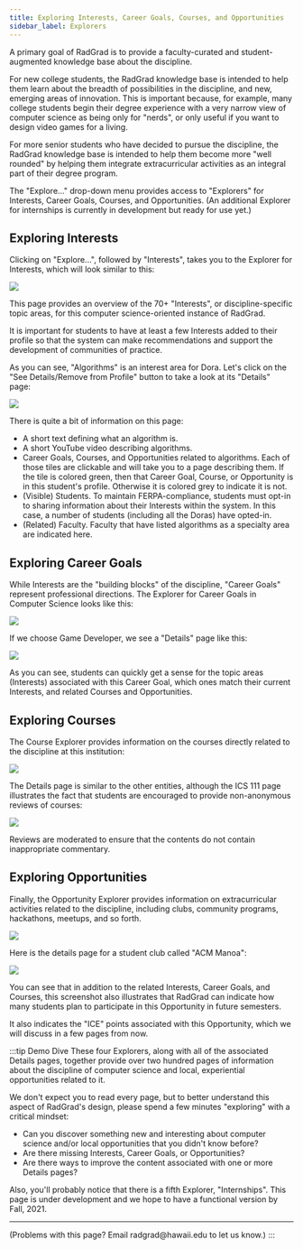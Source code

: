 ```yaml
---
title: Exploring Interests, Career Goals, Courses, and Opportunities
sidebar_label: Explorers
---
```


A primary goal of RadGrad is to provide a faculty-curated and student-augmented knowledge base about the discipline.

For new college students, the RadGrad knowledge base is intended to help them learn about the breadth of possibilities in the discipline, and new, emerging areas of innovation.  This is important because, for example, many college students begin their degree experience with a very narrow view of computer science as being only for "nerds", or only useful if you want to design video games for a living.

For more senior students who have decided to pursue the discipline, the RadGrad knowledge base is intended to help them become more "well rounded" by helping them integrate extracurricular activities as an integral part of their degree program.

The "Explore..." drop-down menu provides access to "Explorers" for Interests, Career Goals, Courses, and Opportunities. (An additional Explorer for internships is currently in development but ready for use yet.)

## Exploring Interests

Clicking on "Explore...", followed by "Interests", takes you to the Explorer for Interests, which will look similar to this:

![](/img/user-guide/demo/interests.png)

This page provides an overview of the 70+ "Interests", or discipline-specific topic areas, for this computer science-oriented instance of RadGrad.

It is important for students to have at least a few Interests added to their profile so that the system can make recommendations and support the development of communities of practice.

As you can see, "Algorithms" is an interest area for Dora. Let's click on the "See Details/Remove from Profile" button to take a look at its "Details" page:

![](/img/user-guide/demo/interests-2.png)

There is quite a bit of information on this page:
  * A short text defining what an algorithm is.
  * A short YouTube video describing algorithms.
  * Career Goals, Courses, and Opportunities related to algorithms. Each of those tiles are clickable and will take you to a page describing them. If the tile is colored green, then that Career Goal, Course, or Opportunity is in this student's profile. Otherwise it is colored grey to indicate it is not.
  * (Visible) Students. To maintain FERPA-compliance, students must opt-in to sharing information about their Interests within the system. In this case, a number of students (including all the Doras) have opted-in.
  * (Related) Faculty.  Faculty that have listed algorithms as a specialty area are indicated here.

## Exploring Career Goals

While Interests are the "building blocks" of the discipline, "Career Goals" represent professional directions. The Explorer for Career Goals in Computer Science looks like this:

![](/img/user-guide/demo/career-goals.png)

If we choose Game Developer, we see a "Details" page like this:

![](/img/user-guide/demo/career-goals-2.png)

As you can see, students can quickly get a sense for the topic areas (Interests) associated with this Career Goal, which ones match their current Interests, and related Courses and Opportunities.

## Exploring Courses

The Course Explorer provides information on the courses directly related to the discipline at this institution:

![](/img/user-guide/demo/courses.png)

The Details page is similar to the other entities, although the ICS 111 page illustrates the fact that students are encouraged to provide non-anonymous reviews of courses:

![](/img/user-guide/demo/courses-2.png)

Reviews are moderated to ensure that the contents do not contain inappropriate commentary.

## Exploring Opportunities

Finally, the Opportunity Explorer provides information on extracurricular activities related to the discipline, including clubs, community programs, hackathons, meetups, and so forth.

![](/img/user-guide/demo/opportunities.png)

Here is the details page for a student club called "ACM Manoa":

![](/img/user-guide/demo/opportunities-2.png)

You can see that in addition to the related Interests, Career Goals, and Courses, this screenshot also illustrates that RadGrad can indicate how many students plan to participate in this Opportunity in future semesters.

It also indicates the "ICE" points associated with this Opportunity, which we will discuss in a few pages from now.

:::tip Demo Dive
These four Explorers, along with all of the associated Details pages, together provide over two hundred pages of information about the discipline of computer science and local, experiential opportunities related to it.

We don't expect you to read every page, but to better understand this aspect of RadGrad's design, please spend a few minutes "exploring" with a critical mindset:

* Can you discover something new and interesting about computer science and/or local opportunities that you didn't know before?
* Are there missing Interests, Career Goals, or Opportunities?
* Are there ways to improve the content associated with one or more Details pages?

Also, you'll probably notice that there is a fifth Explorer, "Internships".  This page is under development and we hope to have a functional version by Fall, 2021.

<hr/>
(Problems with this page? Email radgrad@hawaii.edu to let us know.)
:::











